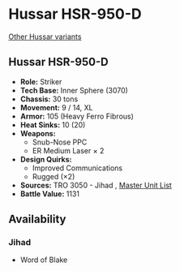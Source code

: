 # Hussar HSR-950-D 

[Other Hussar variants](../hussar.md) 

## Hussar HSR-950-D 

- **Role:** Striker 
- **Tech Base:** Inner Sphere (3070) 
- **Chassis:** 30 tons 
- **Movement:** 9 / 14, XL 
- **Armor:** 105 (Heavy Ferro Fibrous) 
- **Heat Sinks:** 10 (20) 
- **Weapons:** 
  - Snub-Nose PPC 
  - ER Medium Laser × 2 
- **Design Quirks:** 
  - Improved Communications 
  - Rugged (×2) 
- **Sources:** TRO 3050 - Jihad , [Master Unit List](http://masterunitlist.info/Unit/Details/1592/hussar-hsr-950-d) 
- **Battle Value:** 1131 

## Availability 

### Jihad 

- Word of Blake 


